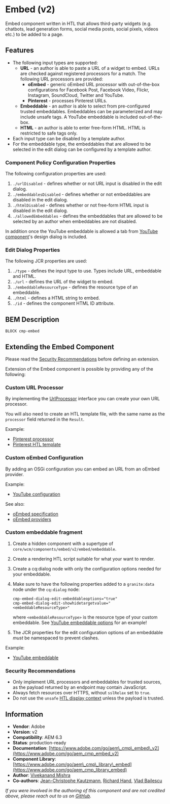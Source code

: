 <!--
Copyright 2021 Adobe

Licensed under the Apache License, Version 2.0 (the "License");
you may not use this file except in compliance with the License.
You may obtain a copy of the License at

    http://www.apache.org/licenses/LICENSE-2.0

Unless required by applicable law or agreed to in writing, software
distributed under the License is distributed on an "AS IS" BASIS,
WITHOUT WARRANTIES OR CONDITIONS OF ANY KIND, either express or implied.
See the License for the specific language governing permissions and
limitations under the License.
-->
Embed (v2)
====
Embed component written in HTL that allows third-party widgets (e.g. chatbots, lead generation forms, social media posts, social pixels, videos etc.) to be added to a page.

## Features
* The following input types are supported:
    * **URL** - an author is able to paste a URL of a widget to embed. URLs are checked against registered processors for a match. The following URL processors are provided:
        * **oEmbed** - generic oEmbed URL processor with out-of-the-box configurations for Facebook Post, Facebook Video, Flickr, Instagram, SoundCloud, Twitter and YouTube.
        * **Pinterest** - processes Pinterest URLs. 
    * **Embeddable** - an author is able to select from pre-configured trusted embeddables. Embeddables can be parameterized and may include unsafe tags. A YouTube embeddable is included out-of-the-box.
    * **HTML** - an author is able to enter free-form HTML. HTML is restricted to safe tags only.
* Each input type can be disabled by a template author.
* For the embeddable type, the embeddables that are allowed to be selected in the edit dialog can be configured by a template author.

### Component Policy Configuration Properties
The following configuration properties are used:

1. `./urlDisabled` - defines whether or not URL input is disabled in the edit dialog.
2. `./embeddablesDisabled` - defines whether or not embeddables are disabled in the edit dialog.
1. `./htmlDisabled` - defines whether or not free-form HTML input is disabled in the edit dialog.
3. `./allowedEmbeddables` - defines the embeddables that are allowed to be selected by an author when embeddables are not disabled.

In addition once the YouTube embeddable is allowed a tab from [YouTube component](embeddable/youtube)'s design dialog is included.


### Edit Dialog Properties
The following JCR properties are used:

1. `./type` - defines the input type to use. Types include URL, embeddable and HTML.
2. `./url` - defines the URL of the widget to embed.
3. `./embeddableResourceType` - defines the resource type of an embeddable.
4. `./html` - defines a HTML string to embed.
5. `./id` - defines the component HTML ID attribute.

## BEM Description
```
BLOCK cmp-embed
```

## Extending the Embed Component

Please read the [Security Recommendations](#security-recommendations) before defining an extension.

Extension of the Embed component is possible by providing any of the following:

### Custom URL Processor

By implementing the [UrlProcessor](../../../../../../../../../../../bundles/core/src/main/java/com/adobe/cq/wcm/core/components/services/embed/UrlProcessor.java) interface you can create your own URL processor.

You will also need to create an HTL template file, with the same name as the `processor` field returned in the `Result`.

Example:

* [Pinterest processor](../../../../../../../../../../../bundles/core/src/main/java/com/adobe/cq/wcm/core/components/internal/services/embed/PinterestUrlProcessor.java)
* [Pinterest HTL template](processors/pinterest.html)

### Custom oEmbed Configuration

By adding an OSGi configuration you can embed an URL from an oEmbed provider.

Example:

* [YouTube configuration](../../../../../../../../../../../config/src/content/jcr_root/apps/core/wcm/config/com.adobe.cq.wcm.core.components.internal.services.embed.OEmbedClientImplConfigurationFactory-youtube.config)

See also:

* [oEmbed specification](https://oembed.com)
* [oEmbed providers](https://oembed.com/providers.json)

### Custom embeddable fragment

1. Create a hidden component with a supertype of `core/wcm/components/embed/v2/embed/embeddable`.
2. Create a rendering HTL script suitable for what your want to render.
3. Create a cq:dialog node with only the configuration options needed for your embeddable.
4. Make sure to have the following properties added to a `granite:data` node under the `cq:dialog` node:
   
   ```
   cmp-embed-dialog-edit-embeddableoptions="true"
   cmp-embed-dialog-edit-showhidetargetvalue="<embeddableResourceType>"
   ```
   where `<embeddableResourceType>` is the resource type of your custom embeddable. See [YouTube embeddable options](./embeddable/youtube/_cq_dialog/.content.xml#L42) for an example!
5. The JCR properties for the edit configuration options of an embeddable _must_ be namespaced to prevent clashes. 

Example:

* [YouTube embeddable](embeddable/youtube)

### Security Recommendations

* Only implement URL processors and embeddables for trusted sources, as the payload returned by an endpoint may contain JavaScript.
* Always fetch resources over HTTPS, without `sslRelax` set to `true`.
* Do not use the `unsafe` [HTL display context](https://docs.adobe.com/content/help/en/experience-manager-htl/using/htl/expression-language.html#display-context) unless the payload is trusted.

## Information
* **Vendor**: Adobe
* **Version**: v2
* **Compatibility**: AEM 6.3
* **Status**: production-ready
* **Documentation**: [https://www.adobe.com/go/aem\_cmp\_embed\_v2](https://www.adobe.com/go/aem_cmp_embed_v2)
* **Component Library**: [https://www.adobe.com/go/aem\_cmp\_library\_embed](https://www.adobe.com/go/aem_cmp_library_embed)
* **Author**: [Vivekanand Mishra](https://github.com/vivekanand-mishra)
* **Co-authors**: [Jean-Christophe Kautzmann](https://github.com/jckautzmann), [Richard Hand](https://github.com/richardhand), [Vlad Bailescu](https://github.com/vladbailescu)

_If you were involved in the authoring of this component and are not credited above, please reach out to us on [GitHub](https://github.com/adobe/aem-core-wcm-components)._